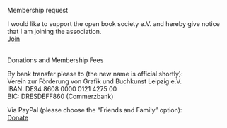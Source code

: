 Membership request

I would like to support the open book society e.V. and hereby give notice that I am joining the association.  
[Join](https://forms.gle/cbyK2GpbFPEC9jvG9)

<br/>
Donations and Membership Fees

By bank transfer please to (the new name is official shortly):  
Verein zur Förderung von Grafik und Buchkunst Leipzig e.V.  
IBAN: DE94 8608 0000 0121 4275 00  
BIC: DRESDEFF860 (Commerzbank)

Via PayPal (please choose the “Friends and Family” option):  
[Donate](https://paypal.me/openbooksociety)
